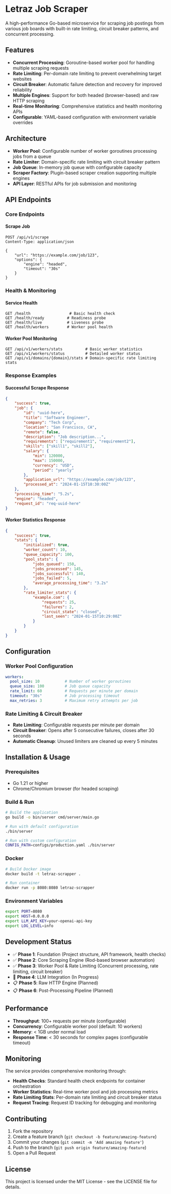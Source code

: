 # Letraz Job Scraper

A high-performance Go-based microservice for scraping job postings from various job boards with built-in rate limiting, circuit breaker patterns, and concurrent processing.

## Features

- **Concurrent Processing**: Goroutine-based worker pool for handling multiple scraping requests
- **Rate Limiting**: Per-domain rate limiting to prevent overwhelming target websites
- **Circuit Breaker**: Automatic failure detection and recovery for improved reliability
- **Multiple Engines**: Support for both headed (browser-based) and raw HTTP scraping
- **Real-time Monitoring**: Comprehensive statistics and health monitoring APIs
- **Configurable**: YAML-based configuration with environment variable overrides

## Architecture

- **Worker Pool**: Configurable number of worker goroutines processing jobs from a queue
- **Rate Limiter**: Domain-specific rate limiting with circuit breaker pattern
- **Job Queue**: In-memory job queue with configurable capacity
- **Scraper Factory**: Plugin-based scraper creation supporting multiple engines
- **API Layer**: RESTful APIs for job submission and monitoring

## API Endpoints

### Core Endpoints

#### Scrape Job
```http
POST /api/v1/scrape
Content-Type: application/json

{
    "url": "https://example.com/job/123",
    "options": {
        "engine": "headed",
        "timeout": "30s"
    }
}
```

### Health & Monitoring

#### Service Health
```http
GET /health                 # Basic health check
GET /health/ready          # Readiness probe
GET /health/live           # Liveness probe
GET /health/workers        # Worker pool health
```

#### Worker Pool Monitoring
```http
GET /api/v1/workers/stats          # Basic worker statistics
GET /api/v1/workers/status         # Detailed worker status
GET /api/v1/domains/{domain}/stats # Domain-specific rate limiting stats
```

### Response Examples

#### Successful Scrape Response
```json
{
    "success": true,
    "job": {
        "id": "uuid-here",
        "title": "Software Engineer",
        "company": "Tech Corp",
        "location": "San Francisco, CA",
        "remote": false,
        "description": "Job description...",
        "requirements": ["requirement1", "requirement2"],
        "skills": ["skill1", "skill2"],
        "salary": {
            "min": 120000,
            "max": 150000,
            "currency": "USD",
            "period": "yearly"
        },
        "application_url": "https://example.com/job/123",
        "processed_at": "2024-01-15T10:30:00Z"
    },
    "processing_time": "5.2s",
    "engine": "headed",
    "request_id": "req-uuid-here"
}
```

#### Worker Statistics Response
```json
{
    "success": true,
    "stats": {
        "initialized": true,
        "worker_count": 10,
        "queue_capacity": 100,
        "pool_stats": {
            "jobs_queued": 150,
            "jobs_processed": 145,
            "jobs_successful": 140,
            "jobs_failed": 5,
            "average_processing_time": "3.2s"
        },
        "rate_limiter_stats": {
            "example.com": {
                "requests": 25,
                "failures": 2,
                "circuit_state": "closed",
                "last_seen": "2024-01-15T10:29:00Z"
            }
        }
    }
}
```

## Configuration

### Worker Pool Configuration
```yaml
workers:
  pool_size: 10           # Number of worker goroutines
  queue_size: 100         # Job queue capacity
  rate_limit: 60          # Requests per minute per domain
  timeout: "30s"          # Job processing timeout
  max_retries: 3          # Maximum retry attempts per job
```

### Rate Limiting & Circuit Breaker
- **Rate Limiting**: Configurable requests per minute per domain
- **Circuit Breaker**: Opens after 5 consecutive failures, closes after 30 seconds
- **Automatic Cleanup**: Unused limiters are cleaned up every 5 minutes

## Installation & Usage

### Prerequisites
- Go 1.21 or higher
- Chrome/Chromium browser (for headed scraping)

### Build & Run
```bash
# Build the application
go build -o bin/server cmd/server/main.go

# Run with default configuration
./bin/server

# Run with custom configuration
CONFIG_PATH=configs/production.yaml ./bin/server
```

### Docker
```bash
# Build Docker image
docker build -t letraz-scrapper .

# Run container
docker run -p 8080:8080 letraz-scrapper
```

### Environment Variables
```bash
export PORT=8080
export HOST=0.0.0.0
export LLM_API_KEY=your-openai-api-key
export LOG_LEVEL=info
```

## Development Status

- ✅ **Phase 1**: Foundation (Project structure, API framework, health checks)
- ✅ **Phase 2**: Core Scraping Engine (Rod-based browser automation)
- ✅ **Phase 3**: Worker Pool & Rate Limiting (Concurrent processing, rate limiting, circuit breaker)
- 🚧 **Phase 4**: LLM Integration (In Progress)
- 📋 **Phase 5**: Raw HTTP Engine (Planned)
- 📋 **Phase 6**: Post-Processing Pipeline (Planned)

## Performance

- **Throughput**: 100+ requests per minute (configurable)
- **Concurrency**: Configurable worker pool (default: 10 workers)
- **Memory**: < 1GB under normal load
- **Response Time**: < 30 seconds for complex pages (configurable timeout)

## Monitoring

The service provides comprehensive monitoring through:
- **Health Checks**: Standard health check endpoints for container orchestration
- **Worker Statistics**: Real-time worker pool and job processing metrics
- **Rate Limiting Stats**: Per-domain rate limiting and circuit breaker status
- **Request Tracing**: Request ID tracking for debugging and monitoring

## Contributing

1. Fork the repository
2. Create a feature branch (`git checkout -b feature/amazing-feature`)
3. Commit your changes (`git commit -m 'Add amazing feature'`)
4. Push to the branch (`git push origin feature/amazing-feature`)
5. Open a Pull Request

## License

This project is licensed under the MIT License - see the LICENSE file for details. 

